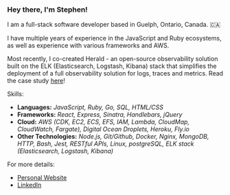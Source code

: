 ### Hey there, I'm Stephen!

I am a full-stack software developer based in Guelph, Ontario, Canada. 🇨🇦

I have multiple years of experience in the JavaScript and Ruby ecosystems,
as well as experience with various frameworks and AWS.

Most recently, I co-created Herald - an open-source observability solution built on the ELK (Elasticsearch, Logstash, Kibana) stack that simplifies the deployment of a full observability solution for logs, traces and metrics. 
Read the case study [here](https://herald-app.github.io/)!

Skills:

- **Languages:** _JavaScript, Ruby, Go, SQL, HTML/CSS_
- **Frameworks:** _React, Express, Sinatra, Handlebars, jQuery_
- **Cloud:** _AWS (CDK, EC2, ECS, EFS, IAM, Lambda, CloudMap, CloudWatch, Fargate), Digital Ocean Droplets, Heroku, Fly.io_
- **Other Technologies:** _Node.js, Git/Github, Docker, Nginx, MongoDB, HTTP, Bash, Jest, RESTful APIs, Linux, postgreSQL, ELK stack (Elasticsearch, Logstash, Kibana)_

For more details:

- [Personal Website](https://stephendjohnston.github.io/)
- [LinkedIn](https://www.linkedin.com/in/stephendjohnston/)

<!---
stephendjohnston/stephendjohnston is a ✨ special ✨ repository because its `README.md` (this file) appears on your GitHub profile.
You can click the Preview link to take a look at your changes.
--->
